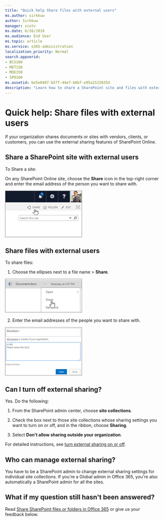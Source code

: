 ```yaml
---
title: "Quick help Share files with external users"
ms.author: sirkkuw
author: Sirkkuw
manager: scotv
ms.date: 6/26/2018
ms.audience: End User
ms.topic: article
ms.service: o365-administration
localization_priority: Normal
search.appverid:
- BCS160
- MET150
- MOE150
- SPO160
ms.assetid: be5e0407-b57f-44e7-b6bf-e95a1522035d
description: "Learn how to share a SharePoint site and files with external users like vendors and customers. "
---
```


# Quick help: Share files with external users

If your organization shares documents or sites with vendors, clients, or customers, you can use the external sharing features of SharePoint Online.
  
## Share a SharePoint site with external users

To Share a site:
  
On any SharePoint Online site, choose the **Share** icon in the top-right corner and enter the email address of the person you want to share with. 
  
![Choose Share to share a site with people](../media/b6eda9e8-fd79-4ae3-8a21-3c4000cce755.jpg)
  
## Share files with external users

To share files:
  
1. Choose the ellipses next to a file name \> **Share**.
  
![Select ellipses next to file name and then choose Share](../media/dcd43b04-385e-4db2-97fa-3bd26a1ce442.jpg)
  
2. Enter the email addresses of the people you want to share with.
  
![Enter email address of the person you want to share the site with](../media/a8fbc9cb-5898-4e91-bd26-099e692529f4.jpg)
  
## Can I turn off external sharing?

Yes. Do the following:
  
1. From the SharePoint admin center, choose **site collections**. 
    
2. Check the box next to those site collections whose sharing settings you want to turn on or off, and in the ribbon, choose **Sharing**. 
    
3. Select **Don't allow sharing outside your organization**.
    
For detailed instructions, see [turn external sharing on or off](https://support.office.com/article/c8a462eb-0723-4b0b-8d0a-70feafe4be85.aspx).
  
## Who can manage external sharing?

You have to be a SharePoint admin to change external sharing settings for individual site collections. If you're a Global admin in Office 365, you're also automatically a SharePoint admin for all the sites.
  
## What if my question still hasn't been answered?

Read [Share SharePoint files or folders in Office 365](https://support.office.com/article/1fe37332-0f9a-4719-970e-d2578da4941c.aspx) or give us your feedback below. 
  

